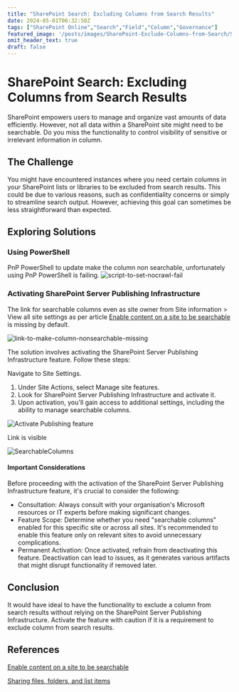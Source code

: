 ```yaml
---
title: "SharePoint Search: Excluding Columns from Search Results"
date: 2024-05-01T06:32:50Z
tags: ["SharePoint Online","Search","Field","Column","Governance"]
featured_image: '/posts/images/SharePoint-Exclude-Columns-from-Search/SearchableColumns.png'
omit_header_text: true
draft: false
---
```


# SharePoint Search: Excluding Columns from Search Results

SharePoint empowers users to manage and organize vast amounts of data efficiently. However, not all data within a SharePoint site might need to be searchable. Do you miss the functionality to control visibility of sensitive or irrelevant information in column.

## The Challenge

You might have encountered instances where you need certain columns in your SharePoint lists or libraries to be excluded from search results. This could be due to various reasons, such as confidentiality concerns or simply to streamline search output. However, achieving this goal can sometimes be less straightforward than expected.

## Exploring Solutions

### Using PowerShell

PnP PowerShell to update make the column non searchable, unfortunately using PnP PowerShell is failing.
![script-to-set-nocrawl-fail](../images/SharePoint-Exclude-Columns-from-Search/script-to-set-nocrawl-fail.png)

### Activating SharePoint Server Publishing Infrastructure

The link for searchable columns even as site owner from Site information > View all site settings as per article [Enable content on a site to be searchable](https://learn.microsoft.com/en-us/sharepoint/make-site-content-searchable) is missing by default.

![link-to-make-column-nonsearchable-missing](../images/SharePoint-Exclude-Columns-from-Search/link-to-make-column-nonsearchable-missing.png)

The solution involves activating the SharePoint Server Publishing Infrastructure feature. Follow these steps:

Navigate to Site Settings.
1. Under Site Actions, select Manage site features.
2. Look for SharePoint Server Publishing Infrastructure and activate it.
3. Upon activation, you'll gain access to additional settings, including the ability to manage searchable columns.

![Activate Publishing feature](../images/SharePoint-Exclude-Columns-from-Search/SPServerPublishingInfrastructure.png)

Link is visible

![SearchableColumns](../images/SharePoint-Exclude-Columns-from-Search/SearchableColumns.png)

#### Important Considerations

Before proceeding with the activation of the SharePoint Server Publishing Infrastructure feature, it's crucial to consider the following:

- Consultation: Always consult with your organisation's Microsoft resources or IT experts before making significant changes.
- Feature Scope: Determine whether you need "searchable columns" enabled for this specific site or across all sites. It's recommended to enable this feature only on relevant sites to avoid unnecessary complications.
- Permanent Activation: Once activated, refrain from deactivating this feature. Deactivation can lead to issues, as it generates various artifacts that might disrupt functionality if removed later.

## Conclusion

It would have ideal to have the functionality to exclude a column from search results without relying on the SharePoint Server Publishing Infrastructure. Activate the feature with caution if it is a requirement to exclude column from search results.

## References

[Enable content on a site to be searchable](https://learn.microsoft.com/en-us/sharepoint/make-site-content-searchable)

[Sharing files, folders, and list items](https://support.microsoft.com/en-gb/office/sharing-files-folders-and-list-items-74cab0bf-39c6-4112-a63f-88ee121722d0)